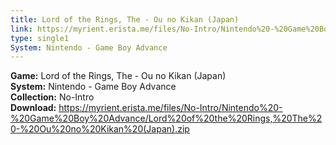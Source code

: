 ```yaml
---
title: Lord of the Rings, The - Ou no Kikan (Japan)
link: https://myrient.erista.me/files/No-Intro/Nintendo%20-%20Game%20Boy%20Advance/Lord%20of%20the%20Rings,%20The%20-%20Ou%20no%20Kikan%20(Japan).zip
type: single1
System: Nintendo - Game Boy Advance
---
```

<b>Game:</b> Lord of the Rings, The - Ou no Kikan (Japan)<br>
<b>System:</b> Nintendo - Game Boy Advance<br>
<b>Collection:</b> No-Intro<br>
<b>Download:</b> https://myrient.erista.me/files/No-Intro/Nintendo%20-%20Game%20Boy%20Advance/Lord%20of%20the%20Rings,%20The%20-%20Ou%20no%20Kikan%20(Japan).zip